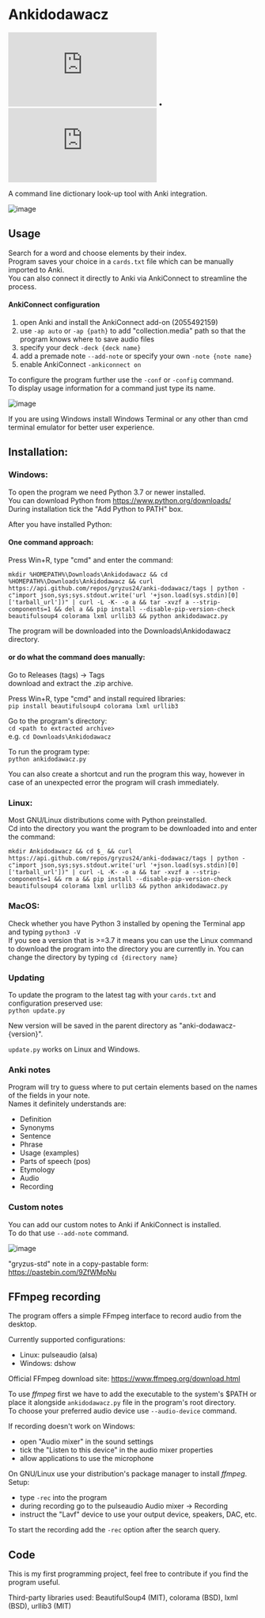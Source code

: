# Ankidodawacz

![Polish](https://github.com/gryzus24/anki-dodawacz/blob/main/README.pl.md) • ![English](https://github.com/gryzus24/anki-dodawacz/blob/main/README.md)

A command line dictionary look-up tool with Anki integration.<br>

![image](https://user-images.githubusercontent.com/82805891/147771954-d4eda99e-0265-46ca-8ad3-564669368845.png)

## Usage

Search for a word and choose elements by their index.<br>
Program saves your choice in a `cards.txt` file which can be manually imported to Anki.<br>
You can also connect it directly to Anki via AnkiConnect to streamline the process.

#### AnkiConnect configuration

1. open Anki and install the AnkiConnect add-on (2055492159)
2. use `-ap auto` or `-ap {path}` to add "collection.media" path so that the program knows where to save audio files
3. specify your deck `-deck {deck name}`
4. add a premade note `--add-note` or specify your own `-note {note name}`
5. enable AnkiConnect `-ankiconnect on`

To configure the program further use the `-conf` or `-config` command.<br>
To display usage information for a command just type its name.

![image](https://user-images.githubusercontent.com/82805891/147773917-6d070933-9e4c-4744-b7f0-9e4c9271bc07.png)

If you are using Windows install Windows Terminal or any other than cmd terminal emulator for better user experience.

## Installation:

### Windows:

To open the program we need Python 3.7 or newer installed.<br>
You can download Python from https://www.python.org/downloads/<br>
During installation tick the "Add Python to PATH" box.

After you have installed Python:<br>

#### One command approach:
Press Win+R, type "cmd" and enter the command:<br>
```
mkdir %HOMEPATH%\Downloads\Ankidodawacz && cd %HOMEPATH%\Downloads\Ankidodawacz && curl https://api.github.com/repos/gryzus24/anki-dodawacz/tags | python -c"import json,sys;sys.stdout.write('url '+json.load(sys.stdin)[0]['tarball_url'])" | curl -L -K- -o a && tar -xvzf a --strip-components=1 && del a && pip install --disable-pip-version-check beautifulsoup4 colorama lxml urllib3 && python ankidodawacz.py
```
The program will be downloaded into the Downloads\Ankidodawacz directory.

#### or do what the command does manually:
Go to Releases (tags) -> Tags<br>
download and extract the .zip archive.

Press Win+R, type "cmd" and install required libraries:<br>
`pip install beautifulsoup4 colorama lxml urllib3`

Go to the program's directory:<br>
`cd <path to extracted archive>`<br>
e.g. `cd Downloads\Ankidodawacz`

To run the program type:<br>
`python ankidodawacz.py`<br>

You can also create a shortcut and run the program this way, however in case of an unexpected error the program will crash immediately.

### Linux:

Most GNU/Linux distributions come with Python preinstalled.<br>
Cd into the directory you want the program to be downloaded into and enter the command:<br>
```
mkdir Ankidodawacz && cd $_ && curl https://api.github.com/repos/gryzus24/anki-dodawacz/tags | python -c"import json,sys;sys.stdout.write('url '+json.load(sys.stdin)[0]['tarball_url'])" | curl -L -K- -o a && tar -xvzf a --strip-components=1 && rm a && pip install --disable-pip-version-check beautifulsoup4 colorama lxml urllib3 && python ankidodawacz.py
```

### MacOS:

Check whether you have Python 3 installed by opening the Terminal app and typing `python3 -V`<br>
If you see a version that is >=3.7 it means you can use the Linux command to download the program into the directory you are currently in. You can change the directory by typing `cd {directory name}`

### Updating
To update the program to the latest tag with your `cards.txt` and configuration preserved use:<br>
`python update.py`

New version will be saved in the parent directory as "anki-dodawacz-{version}".

`update.py` works on Linux and Windows.

### Anki notes

Program will try to guess where to put certain elements based on the names of the fields in your note.<br>
Names it definitely understands are:

- Definition
- Synonyms
- Sentence
- Phrase
- Usage (examples)
- Parts of speech (pos)
- Etymology
- Audio
- Recording

### Custom notes

You can add our custom notes to Anki if AnkiConnect is installed.<br>
To do that use `--add-note` command.

![image](https://user-images.githubusercontent.com/82805891/147774842-0f5d9e7e-2fca-4a0c-8f8e-ce4c6294a0b5.png)

"gryzus-std" note in a copy-pastable form: https://pastebin.com/9ZfWMpNu

## FFmpeg recording

The program offers a simple FFmpeg interface to record audio from the desktop.

Currently supported configurations:
- Linux:    pulseaudio (alsa)
- Windows:  dshow

Official FFmpeg download site: https://www.ffmpeg.org/download.html

To use _ffmpeg_ first we have to add the executable to the system's $PATH or place it alongside `ankidodawacz.py` file in the program's root directory.<br>
To choose your preferred audio device use `--audio-device` command.

If recording doesn't work on Windows:
- open "Audio mixer" in the sound settings
- tick the "Listen to this device" in the audio mixer properties
- allow applications to use the microphone

On GNU/Linux use your distribution's package manager to install _ffmpeg_.<br>
Setup:
- type `-rec` into the program
- during recording go to the pulseaudio Audio mixer -> Recording
- instruct the "Lavf" device to use your output device, speakers, DAC, etc.

To start the recording add the `-rec` option after the search query.

## Code

This is my first programming project, feel free to contribute if you find the program useful.

Third-party libraries used: BeautifulSoup4 (MIT), colorama (BSD), lxml (BSD), urllib3 (MIT)
